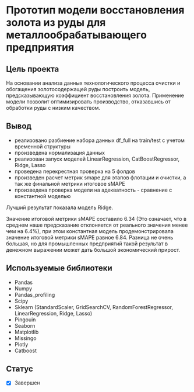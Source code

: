 # Прототип модели восстановления золота из руды для металлообрабатывающего предприятия

## Цель проекта
На основании анализа данных технологического процесса очистки и обогащения золотосодержащей руды построить модель, предсказывающую коэффициент восстановления золота. Применение модели позволит оптимизировать производство, отказавшись от обработки руды с низким качеством.

## Вывод
- реализовано разбиение набора данных df_full на train/test с учетом временной структуры
- произведена нормализация данных
- реализован запуск моделей LinearRegression, CatBoostRegressor, Ridge, Lasso
- проведена перекрестная проверка на 5 фолдов
- произведен расчет метрик smape для этапов флотации и очистки, а так же финальной метрики итоговое sMAPE
- произведена проверка модели на адекватность - сравнение с константной моделью

Лучший результат показала модель Ridge.

Значение итоговой метрики sMAPE составило 6.34 (Это означает, что в среднем наше предсказание отклоняется от реального значения менее чем на 6.4%), при этом константная модель продемонстрировала значение итоговой метрики sMAPE равное 6.84. Разница не очень большая, но для промышленных предприятий такой результат в денежном выражении может дать большой экономический прирост.


## Используемые библиотеки
- Pandas 
- Numpy 
- Pandas_profiling 
- Scipy 
- Sklearn (StandardScaler, GridSearchCV, RandomForestRegressor, LinearRegression, Ridge, Lasso)
- Pingouin
- Seaborn 
- Matplotlib
- Missingo
- Plotly
- Catboost


## Статус
- [x] Завершен
